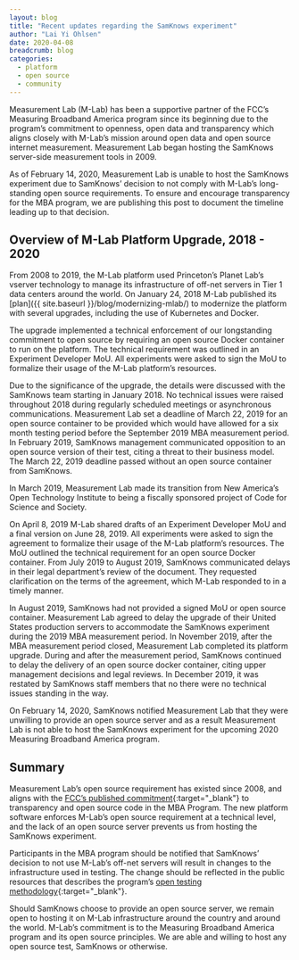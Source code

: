 ```yaml
---
layout: blog
title: "Recent updates regarding the SamKnows experiment"
author: "Lai Yi Ohlsen"
date: 2020-04-08
breadcrumb: blog
categories:
  - platform
  - open source
  - community
---
```


Measurement Lab (M-Lab) has been a supportive partner of the FCC’s Measuring Broadband America program since its beginning due to the program’s commitment to openness, open data and transparency which aligns closely with M-Lab’s mission around open data and open source internet measurement. Measurement Lab began hosting the SamKnows server-side measurement tools in 2009.

As of February 14, 2020, Measurement Lab is unable to host the SamKnows experiment due to SamKnows’ decision to not comply with M-Lab’s long-standing open source requirements. To ensure and encourage transparency for the MBA program, we are publishing this post to document the timeline leading up to that decision.<!--more-->

## Overview of M-Lab Platform Upgrade, 2018 - 2020

From 2008 to 2019, the M-Lab platform used Princeton’s Planet Lab’s vserver technology to manage its infrastructure of off-net servers in Tier 1 data centers around the world. On January 24, 2018 M-Lab published its [plan]({{ site.baseurl }}/blog/modernizing-mlab/) to modernize the platform with several upgrades, including the use of Kubernetes and Docker.

The upgrade implemented a technical enforcement of our longstanding commitment to open source by requiring an open source Docker container to run on the platform. The technical requirement was outlined in an Experiment Developer MoU. All experiments were asked to sign the MoU to formalize their usage of the M-Lab platform’s resources.

Due to the significance of the upgrade, the details were discussed with the SamKnows team starting in January 2018. No technical issues were raised throughout 2018 during regularly scheduled meetings or asynchronous communications. Measurement Lab set a deadline of March 22, 2019 for an open source container to be provided which would have allowed for a six month testing period before the September 2019 MBA measurement period. In February 2019, SamKnows management communicated opposition to an open source version of their test, citing a threat to their business model. The March 22, 2019 deadline passed without an open source container from SamKnows.

In March 2019, Measurement Lab made its transition from New America’s Open Technology Institute to being a fiscally sponsored project of Code for Science and Society.

On April 8, 2019 M-Lab shared drafts of an Experiment Developer MoU and a final version on June 28, 2019. All experiments were asked to sign the agreement to formalize their usage of the M-Lab platform’s resources. The MoU outlined the technical requirement for an open source Docker container. From July 2019 to August 2019, SamKnows communicated delays in their legal department’s review of the document. They requested clarification on the terms of the agreement, which M-Lab responded to in a timely manner.

In August 2019, SamKnows had not provided a signed MoU or open source container. Measurement Lab agreed to delay the upgrade of their United States production servers to accommodate the SamKnows experiment during the 2019 MBA measurement period. In November 2019, after the MBA measurement period closed, Measurement Lab completed its platform upgrade. During and after the measurement period, SamKnows continued to delay the delivery of an open source docker container, citing upper management decisions and legal reviews. In December 2019, it was restated by SamKnows staff members that no there were no technical issues standing in the way.

On February 14, 2020, SamKnows notified Measurement Lab that they were unwilling to provide an open source server and as a result Measurement Lab is not able to host the SamKnows experiment for the upcoming 2020 Measuring Broadband America program.

## Summary

Measurement Lab’s open source requirement has existed since 2008, and aligns with the [FCC’s published commitment](https://www.fcc.gov/general/measuring-broadband-america-open-methodology){:target="_blank"} to transparency and open source code in the MBA Program. The new platform software enforces M-Lab’s open source requirement at a technical level, and the lack of an open source server prevents us from hosting the SamKnows experiment.

Participants in the MBA program should be notified that SamKnows’ decision to not use M-Lab’s off-net servers will result in changes to the infrastructure used in testing. The change should be reflected in the public resources that describes the program’s [open testing methodology](https://www.fcc.gov/general/measuring-broadband-america-open-methodology){:target="_blank"}.

Should SamKnows choose to provide an open source server, we remain open to hosting it on M-Lab infrastructure around the country and around the world. M-Lab’s commitment is to the Measuring Broadband America program and its open source principles. We are able and willing to host any open source test, SamKnows or otherwise.
